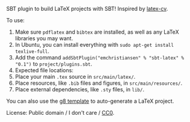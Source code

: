 SBT plugin to build LaTeX projects with SBT! Inspired by [latex-cv](https://github.com/stuhood/latex-cv).

To use:

1. Make sure `pdflatex` and `bibtex` are installed, as well as any LaTeX libraries you may want.
  1. In Ubuntu, you can install everything with `sudo apt-get install texlive-full`.
2. Add the command `addSbtPlugin("emchristiansen" % "sbt-latex" % "0.1")` to `project/plugins.sbt`.
3. Expected file locations:
  1. Place your main `.tex` source in `src/main/latex/`.
  2. Place resources, like `.bib` files and figures, in `src/main/resources/`.
  3. Place external dependencies, like `.sty` files, in `lib/`.

You can also use the [g8 template](https://github.com/emchristiansen/SBTLatexTemplate.g8) to auto-generate a LaTeX project.

License: Public domain / I don't care / [CC0](http://creativecommons.org/publicdomain/zero/1.0/).



